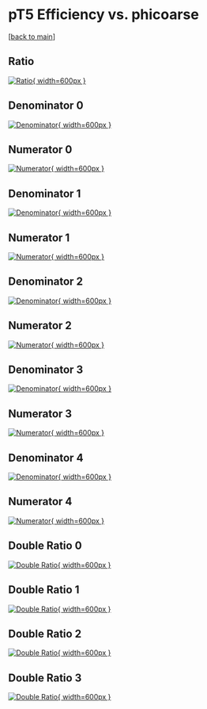 # pT5 Efficiency vs. phicoarse

[[back to main](./)]



## Ratio

[![Ratio](../mtv/var/pT5_xtr_211_1_eff_phicoarse.png){ width=600px }](../mtv/var/pT5_xtr_211_1_eff_phicoarse.pdf)

## Denominator 0

[![Denominator](../mtv/den/pT5_xtr_211_1_eff_phicoarse_den0.png){ width=600px }](../mtv/den/pT5_xtr_211_1_eff_phicoarse_den0.pdf)

## Numerator 0

[![Numerator](../mtv/num/pT5_xtr_211_1_eff_phicoarse_num0.png){ width=600px }](../mtv/num/pT5_xtr_211_1_eff_phicoarse_num0.pdf)

## Denominator 1

[![Denominator](../mtv/den/pT5_xtr_211_1_eff_phicoarse_den1.png){ width=600px }](../mtv/den/pT5_xtr_211_1_eff_phicoarse_den1.pdf)

## Numerator 1

[![Numerator](../mtv/num/pT5_xtr_211_1_eff_phicoarse_num1.png){ width=600px }](../mtv/num/pT5_xtr_211_1_eff_phicoarse_num1.pdf)

## Denominator 2

[![Denominator](../mtv/den/pT5_xtr_211_1_eff_phicoarse_den2.png){ width=600px }](../mtv/den/pT5_xtr_211_1_eff_phicoarse_den2.pdf)

## Numerator 2

[![Numerator](../mtv/num/pT5_xtr_211_1_eff_phicoarse_num2.png){ width=600px }](../mtv/num/pT5_xtr_211_1_eff_phicoarse_num2.pdf)

## Denominator 3

[![Denominator](../mtv/den/pT5_xtr_211_1_eff_phicoarse_den3.png){ width=600px }](../mtv/den/pT5_xtr_211_1_eff_phicoarse_den3.pdf)

## Numerator 3

[![Numerator](../mtv/num/pT5_xtr_211_1_eff_phicoarse_num3.png){ width=600px }](../mtv/num/pT5_xtr_211_1_eff_phicoarse_num3.pdf)

## Denominator 4

[![Denominator](../mtv/den/pT5_xtr_211_1_eff_phicoarse_den4.png){ width=600px }](../mtv/den/pT5_xtr_211_1_eff_phicoarse_den4.pdf)

## Numerator 4

[![Numerator](../mtv/num/pT5_xtr_211_1_eff_phicoarse_num4.png){ width=600px }](../mtv/num/pT5_xtr_211_1_eff_phicoarse_num4.pdf)

## Double Ratio 0

[![Double Ratio](../mtv/ratio/pT5_xtr_211_1_eff_phicoarse_ratio0.png){ width=600px }](../mtv/ratio/pT5_xtr_211_1_eff_phicoarse_ratio0.pdf)

## Double Ratio 1

[![Double Ratio](../mtv/ratio/pT5_xtr_211_1_eff_phicoarse_ratio1.png){ width=600px }](../mtv/ratio/pT5_xtr_211_1_eff_phicoarse_ratio1.pdf)

## Double Ratio 2

[![Double Ratio](../mtv/ratio/pT5_xtr_211_1_eff_phicoarse_ratio2.png){ width=600px }](../mtv/ratio/pT5_xtr_211_1_eff_phicoarse_ratio2.pdf)

## Double Ratio 3

[![Double Ratio](../mtv/ratio/pT5_xtr_211_1_eff_phicoarse_ratio3.png){ width=600px }](../mtv/ratio/pT5_xtr_211_1_eff_phicoarse_ratio3.pdf)

